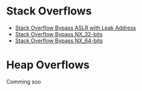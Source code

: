 # Stack Overflows

* [Stack Overflow Bypass ASLR with Leak Address](https://raw.githubusercontent.com/Vsmzin/pwning/main/buffer_overflow/bypass_aslr/overflow_leaking_address.py)
* [Stack Overflow Bypass NX_32-bits](https://github.com/Vsmzin/pwning/tree/main/buffer_overflow/bypass_nx)
* [Stack Overflow Bypass NX_64-bits](https://github.com/Vsmzin/pwning/tree/main/buffer_overflow/bypass_nx_64-bits)


# Heap Overflows

Comming soo
